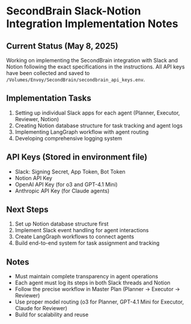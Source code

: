 # SecondBrain Slack-Notion Integration Implementation Notes

## Current Status (May 8, 2025)
Working on implementing the SecondBrain integration with Slack and Notion following the exact specifications in the instructions. All API keys have been collected and saved to `/Volumes/Envoy/SecondBrain/secondbrain_api_keys.env`.

## Implementation Tasks
1. Setting up individual Slack apps for each agent (Planner, Executor, Reviewer, Notion)
2. Creating Notion database structure for task tracking and agent logs
3. Implementing LangGraph workflow with agent routing
4. Developing comprehensive logging system

## API Keys (Stored in environment file)
- Slack: Signing Secret, App Token, Bot Token
- Notion API Key
- OpenAI API Key (for o3 and GPT-4.1 Mini)
- Anthropic API Key (for Claude agents)

## Next Steps
1. Set up Notion database structure first
2. Implement Slack event handling for agent interactions
3. Create LangGraph workflows to connect agents
4. Build end-to-end system for task assignment and tracking

## Notes
- Must maintain complete transparency in agent operations
- Each agent must log its steps in both Slack threads and Notion
- Follow the precise workflow in Master Plan (Planner → Executor → Reviewer)
- Use proper model routing (o3 for Planner, GPT-4.1 Mini for Executor, Claude for Reviewer)
- Build for scalability and reuse